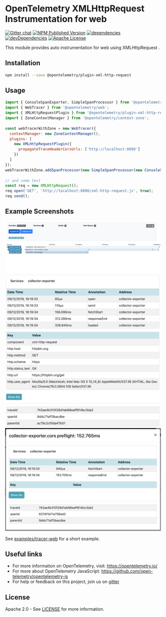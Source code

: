 # OpenTelemetry XMLHttpRequest Instrumentation for web
[![Gitter chat][gitter-image]][gitter-url]
[![NPM Published Version][npm-img]][npm-url]
[![dependencies][dependencies-image]][dependencies-url]
[![devDependencies][devDependencies-image]][devDependencies-url]
[![Apache License][license-image]][license-image]

This module provides auto instrumentation for web using XMLHttpRequest .

## Installation

```bash
npm install --save @opentelemetry/plugin-xml-http-request
```

## Usage

```js
import { ConsoleSpanExporter, SimpleSpanProcessor } from '@opentelemetry/tracing';
import { WebTracer } from '@opentelemetry/web';
import { XMLHttpRequestPlugin } from '@opentelemetry/plugin-xml-http-request';
import { ZoneContextManager } from '@opentelemetry/context-zone';

const webTracerWithZone = new WebTracer({
  contextManager: new ZoneContextManager(),
  plugins: [
    new XMLHttpRequestPlugin({
      propagateTraceHeaderCorsUrls: ['http://localhost:8090']
    })
  ]
});
webTracerWithZone.addSpanProcessor(new SimpleSpanProcessor(new ConsoleSpanExporter()));

// and some test
const req = new XMLHttpRequest();
req.open('GET', 'http://localhost:8090/xml-http-request.js', true);
req.send();

```

## Example Screenshots
![Screenshot of the running example](images/main.jpg)
![Screenshot of the running example](images/request.jpg)
![Screenshot of the running example](images/cors.jpg)

See [examples/tracer-web](https://github.com/open-telemetry/opentelemetry-js/tree/master/examples/tracer-web) for a short example.

## Useful links
- For more information on OpenTelemetry, visit: <https://opentelemetry.io/>
- For more about OpenTelemetry JavaScript: <https://github.com/open-telemetry/opentelemetry-js>
- For help or feedback on this project, join us on [gitter][gitter-url]

## License

Apache 2.0 - See [LICENSE][license-url] for more information.

[gitter-image]: https://badges.gitter.im/open-telemetry/opentelemetry-js.svg
[gitter-url]: https://gitter.im/open-telemetry/opentelemetry-node?utm_source=badge&utm_medium=badge&utm_campaign=pr-badge&utm_content=badge
[license-url]: https://github.com/open-telemetry/opentelemetry-js/blob/master/LICENSE
[license-image]: https://img.shields.io/badge/license-Apache_2.0-green.svg?style=flat
[dependencies-image]: https://david-dm.org/open-telemetry/opentelemetry-js/status.svg?path=packages/opentelemetry-plugin-xml-http-request
[dependencies-url]: https://david-dm.org/open-telemetry/opentelemetry-js?path=packages%2Fopentelemetry-plugin-xml-http-request
[devDependencies-image]: https://david-dm.org/open-telemetry/opentelemetry-js/dev-status.svg?path=packages/opentelemetry-plugin-xml-http-request
[devDependencies-url]: https://david-dm.org/open-telemetry/opentelemetry-js?path=packages%2Fopentelemetry-plugin-xml-http-request&type=dev
[npm-url]: https://www.npmjs.com/package/@opentelemetry/plugin-xml-http-request
[npm-img]: https://badge.fury.io/js/%40opentelemetry%2Fplugin-xml-http-request.svg
